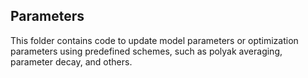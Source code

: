 ## Parameters

This folder contains code to update model parameters or optimization parameters using predefined schemes, such as polyak averaging, parameter decay, and others.

